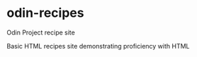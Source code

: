 # odin-recipes
Odin Project recipe site

Basic HTML recipes site demonstrating proficiency with HTML